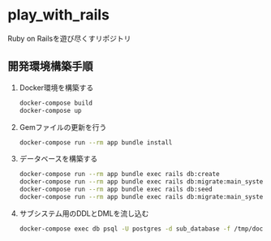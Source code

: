 # play_with_rails
Ruby on Railsを遊び尽くすリポジトリ

## 開発環境構築手順
1. Docker環境を構築する
   ```sh
   docker-compose build
   docker-compose up
   ```
1. Gemファイルの更新を行う
   ```sh
   docker-compose run --rm app bundle install
   ```
1. データベースを構築する
   ```sh
   docker-compose run --rm app bundle exec rails db:create
   docker-compose run --rm app bundle exec rails db:migrate:main_system
   docker-compose run --rm app bundle exec rails db:seed
   docker-compose run --rm app bundle exec rails db:migrate:main_system RAILS_ENV=test
   ```
1. サブシステム用のDDLとDMLを流し込む
   ```sh
   docker-compose exec db psql -U postgres -d sub_database -f /tmp/docker_files/sub_database.sql
   ```
